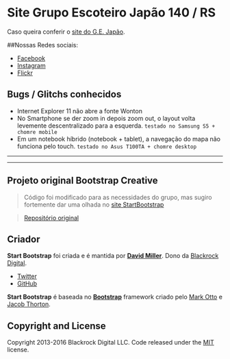 # Site Grupo Escoteiro Japão 140 / RS
Caso queira conferir o [site do G.E. Japão](http://gejapao.com.br/).

##Nossas Redes sociais:
* [Facebook](http://fb.me/gejapao/)
* [Instagram](http://instagr.am/gejapao/)
* [Flickr](http://flic.kr/gejapao/)
 
## Bugs / Glitchs conhecidos
* Internet Explorer 11 não abre a fonte Wonton
* No Smartphone se der zoom in depois zoom out, o layout volta levemente descentralizado para a esquerda. `testado no Samsung S5 + chomre mobile `
* Em um notebook híbrido (notebook + tablet), a navegação do mapa não funciona pelo touch.   `testado no Asus T100TA + chomre desktop ` 

---
---
## Projeto original Bootstrap Creative
>Código foi modificado para as necessidades do grupo, mas sugiro fortemente dar uma olhada no [site StartBootstrap](http://startbootstrap.com/template-overviews/creative/)

>[Repositório original](https://github.com/BlackrockDigital/startbootstrap-creative)

## Criador
**Start Bootstrap** foi criada e é mantida por **[David Miller](http://davidmiller.io/)**. Dono da [Blackrock Digital](http://blackrockdigital.io/).

* [Twitter](https://twitter.com/davidmillerskt)
* [GitHub](https://github.com/davidtmiller)

**Start Bootstrap** é baseada no **[Bootstrap](https://getbootstrap.com/)** framework criado pelo [Mark Otto](https://twitter.com/mdo) e [Jacob Thorton](https://twitter.com/fat).

## Copyright and License
Copyright 2013-2016 Blackrock Digital LLC. Code released under the [MIT](https://github.com/BlackrockDigital/startbootstrap-creative/blob/gh-pages/LICENSE) license.
